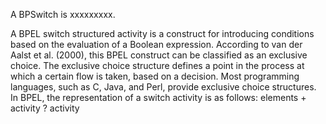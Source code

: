 A BPSwitch is xxxxxxxxx.

A BPEL switch structured activity is a construct
	for introducing conditions based on the evaluation
	of a Boolean expression. According to van der
	Aalst et al. (2000), this BPEL construct can be
	classified as an exclusive choice. The exclusive
	choice structure defines a point in the process at
	which a certain flow is taken, based on a decision.
	Most programming languages, such as C, Java, and
	Perl, provide exclusive choice structures. In BPEL,
	the representation of a switch activity is as follows:
	<switch attributes>
	elements
	<case condition="bool-expr">+
	activity
	</case>
	<otherwise>?
	activity
	</otherwise>
	</switch>